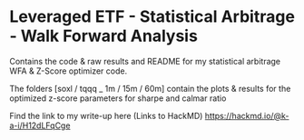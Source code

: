 # Leveraged ETF - Statistical Arbitrage - Walk Forward Analysis
Contains the code & raw results and README for my statistical arbitrage WFA & Z-Score optimizer code.

The folders [soxl / tqqq _ 1m / 15m / 60m] contain the plots & results for the optimized z-score parameters for sharpe and calmar ratio

Find the link to my write-up here (Links to HackMD)
https://hackmd.io/@k-a-i/H12dLFqCge
